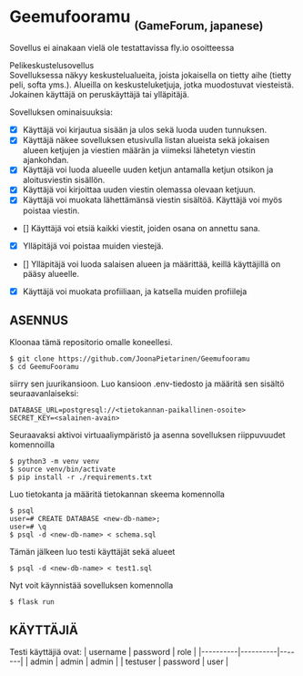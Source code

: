 # Geemufooramu <sub><sub>(GameForum, japanese)

Sovellus ei ainakaan vielä ole testattavissa fly.io osoitteessa

Pelikeskustelusovellus <br/>
Sovelluksessa näkyy keskustelualueita, joista jokaisella on tietty aihe (tietty peli, softa yms.). Alueilla on keskusteluketjuja, jotka muodostuvat viesteistä. Jokainen käyttäjä on peruskäyttäjä tai ylläpitäjä.

Sovelluksen ominaisuuksia:

- [x] Käyttäjä voi kirjautua sisään ja ulos sekä luoda uuden tunnuksen. <br/> 
- [x] Käyttäjä näkee sovelluksen etusivulla listan alueista sekä jokaisen alueen ketjujen ja viestien määrän ja viimeksi lähetetyn viestin ajankohdan. <br/>
- [x] Käyttäjä voi luoda alueelle uuden ketjun antamalla ketjun otsikon ja aloitusviestin sisällön. <br/>
- [x] Käyttäjä voi kirjoittaa uuden viestin olemassa olevaan ketjuun. <br/>
- [x] Käyttäjä voi muokata lähettämänsä viestin sisältöä. Käyttäjä voi myös poistaa viestin. <br/>
- [] Käyttäjä voi etsiä kaikki viestit, joiden osana on annettu sana. <br/>
- [x] Ylläpitäjä voi poistaa muiden viestejä. <br/>
- [] Ylläpitäjä voi luoda salaisen alueen ja määrittää, keillä käyttäjillä on pääsy alueelle. <br/>
- [x] Käyttäjä voi muokata profiiliaan, ja katsella muiden profiileja


## ASENNUS

Kloonaa tämä repositorio omalle koneellesi.
```
$ git clone https://github.com/JoonaPietarinen/Geemufooramu
$ cd GeemuFooramu
```
siirry sen juurikansioon. Luo kansioon .env-tiedosto ja määritä sen sisältö seuraavanlaiseksi:
```
DATABASE_URL=postgresql://<tietokannan-paikallinen-osoite>
SECRET_KEY=<salainen-avain>
```
Seuraavaksi aktivoi virtuaaliympäristö ja asenna sovelluksen riippuvuudet komennoilla
```
$ python3 -m venv venv
$ source venv/bin/activate
$ pip install -r ./requirements.txt
```
Luo tietokanta ja määritä tietokannan skeema komennolla
```
$ psql
user=# CREATE DATABASE <new-db-name>;
user=# \q
$ psql -d <new-db-name> < schema.sql
```
Tämän jälkeen luo testi käyttäjät sekä alueet
```
$ psql -d <new-db-name> < test1.sql
```
Nyt voit käynnistää sovelluksen komennolla
```
$ flask run
```

## KÄYTTÄJIÄ
Testi käyttäjiä ovat:
| username | password | role  |
|----------|----------|-------|
| admin    | admin    | admin | 
| testuser | password | user  |
